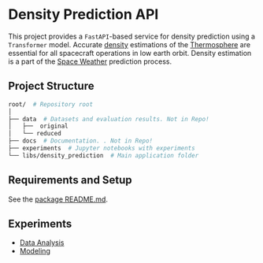 # Density Prediction API

This project provides a `FastAPI`-based service for density prediction using a `Transformer` model.
Accurate [density](https://en.wikipedia.org/wiki/Density_of_air) estimations of the [Thermosphere](https://en.wikipedia.org/wiki/Thermosphere) are essential for all spacecraft operations in
low earth orbit. Density estimation is a part of the [Space Weather](https://en.wikipedia.org/wiki/Space_weather) prediction process.

## Project Structure

```bash
root/  # Repository root
│
├── data  # Datasets and evaluation results. Not in Repo!
│   ├──  original
│   └── reduced
├── docs  # Documentation. . Not in Repo!
├── experiments  # Jupyter notebooks with experiments
└── libs/density_prediction  # Main application folder
 ```

## Requirements and Setup

See the [package README.md](libs/density_prediction/README.md).

## Experiments

- [Data Analysis](experiments/data_analysis.ipynb)
- [Modeling](experiments/modeling.ipynb)

